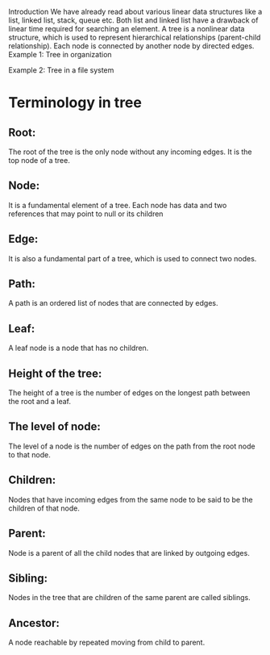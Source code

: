 Introduction
We have already read about various linear data structures like a list, linked list, stack, queue etc.
Both list and linked list have a drawback of linear time required for searching an element.
A tree is a nonlinear data structure, which is used to represent hierarchical relationships (parent-child relationship).
Each node is connected by another node by directed edges.
Example 1: Tree in organization

Example 2: Tree in a file system

# Terminology in tree
## Root: 
The root of the tree is the only node without any incoming edges. It is the top node of a tree.
## Node: 
It is a fundamental element of a tree. Each node has data and two references that may point to null or its children
## Edge: 
It is also a fundamental part of a tree, which is used to connect two nodes.
## Path: 
A path is an ordered list of nodes that are connected by edges.
## Leaf: 
A leaf node is a node that has no children.
## Height of the tree: 
The height of a tree is the number of edges on the longest path between the root and a leaf.
## The level of node:
 The level of a node is the number of edges on the path from the root node to that node.
## Children: 
Nodes that have incoming edges from the same node to be said to be the children of that node.
## Parent: 
Node is a parent of all the child nodes that are linked by outgoing edges.
## Sibling:
 Nodes in the tree that are children of the same parent are called siblings.
## Ancestor:
 A node reachable by repeated moving from child to parent.